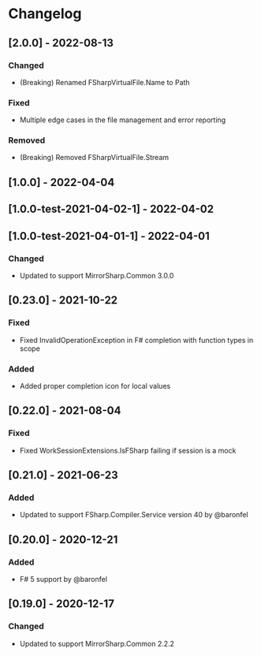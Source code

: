 # Changelog

## [2.0.0] - 2022-08-13

### Changed
- (Breaking) Renamed FSharpVirtualFile.Name to Path

### Fixed
- Multiple edge cases in the file management and error reporting

### Removed
- (Breaking) Removed FSharpVirtualFile.Stream

## [1.0.0] - 2022-04-04
## [1.0.0-test-2021-04-02-1] - 2022-04-02
## [1.0.0-test-2021-04-01-1] - 2022-04-01

### Changed
- Updated to support MirrorSharp.Common 3.0.0

## [0.23.0] - 2021-10-22

### Fixed
- Fixed InvalidOperationException in F# completion with function types in scope

### Added
- Added proper completion icon for local values

## [0.22.0] - 2021-08-04

### Fixed
- Fixed WorkSessionExtensions.IsFSharp failing if session is a mock

## [0.21.0] - 2021-06-23

### Added
- Updated to support FSharp.Compiler.Service version 40 by @baronfel

## [0.20.0] - 2020-12-21

### Added
- F# 5 support by @baronfel

## [0.19.0] - 2020-12-17

### Changed
- Updated to support MirrorSharp.Common 2.2.2
